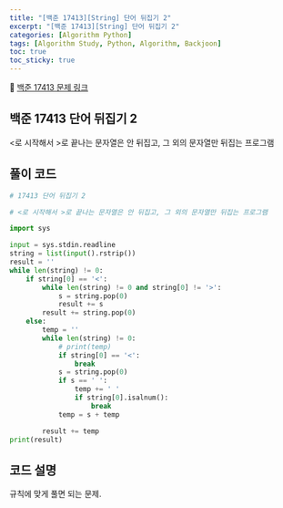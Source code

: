 ```yaml
---
title: "[백준 17413][String] 단어 뒤집기 2"
excerpt: "[백준 17413][String] 단어 뒤집기 2"
categories: [Algorithm Python]
tags: [Algorithm Study, Python, Algorithm, Backjoon]
toc: true
toc_sticky: true
---
```


📌 [백준 17413 문제 링크](https://www.acmicpc.net/problem/17413) <br>

## 백준 17413 단어 뒤집기 2

<로 시작해서 >로 끝나는 문자열은 안 뒤집고, 그 외의 문자열만 뒤집는 프로그램

## 풀이 코드

```python
# 17413 단어 뒤집기 2

# <로 시작해서 >로 끝나는 문자열은 안 뒤집고, 그 외의 문자열만 뒤집는 프로그램

import sys

input = sys.stdin.readline
string = list(input().rstrip())
result = ''
while len(string) != 0:
    if string[0] == '<':
        while len(string) != 0 and string[0] != '>':
            s = string.pop(0)
            result += s
        result += string.pop(0)
    else:
        temp = ''
        while len(string) != 0:
            # print(temp)
            if string[0] == '<':
                break
            s = string.pop(0)
            if s == ' ':
                temp += ' '
                if string[0].isalnum():
                    break
            temp = s + temp

        result += temp
print(result)
```

## 코드 설명

규칙에 맞게 풀면 되는 문제.